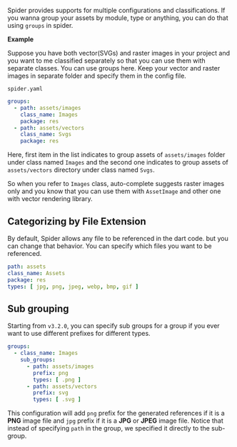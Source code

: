 
Spider provides supports for multiple configurations and classifications. If you wanna group your assets by module, type or anything, you can do that using `groups` in spider.

**Example**


Suppose you have both vector(SVGs) and raster images in your project and you want to me classified separately so that you can use them with separate classes. You can use groups here. Keep your vector and raster images in separate folder and specify them in the config file.

`spider.yaml`
```yaml
groups:
  - path: assets/images
    class_name: Images
    package: res
  - path: assets/vectors
    class_name: Svgs
    package: res
```

Here, first item in the list indicates to group assets of `assets/images` folder under class named `Images` and the second one indicates to group assets of `assets/vectors` directory under class named `Svgs`.

So when you refer to `Images` class, auto-complete suggests raster images only and you know that you can use them with `AssetImage` and other one with vector rendering library.

## Categorizing by File Extension

By default, Spider allows any file to be referenced in the dart code. but you can change that behavior. You can specify which files you want to be referenced.

```yaml
path: assets
class_name: Assets
package: res
types: [ jpg, png, jpeg, webp, bmp, gif ]
```

## Sub grouping

Starting from `v3.2.0`, you can specify sub groups for a group if you ever want to use different prefixes for different types.

```yaml
groups:
  - class_name: Images
    sub_groups:
      - path: assets/images
        prefix: png
        types: [ .png ]
      - path: assets/vectors
        prefix: svg
        types: [ .svg ]
```

This configuration will add `png` prefix for the generated references if it is a **PNG** image file and `jpg` prefix if it is a **JPG** or **JPEG** image file. Notice that instead of specifying `path` in the group, we specified it directly to the sub-group.


<br/>